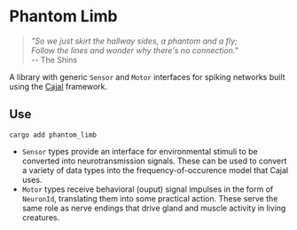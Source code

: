# Phantom Limb
> *"So we just skirt the hallway sides, a phantom and a fly; <br> Follow the lines and wonder why there's no connection."* <br>
> -- The Shins

A library with generic `Sensor` and `Motor` interfaces for spiking networks 
    built using the [Cajal](https://github.com/j-stach/cajal) framework. <br>

## Use
```
cargo add phantom_limb
```
- `Sensor` types provide an interface for environmental stimuli to be converted into neurotransmission signals.
These can be used to convert a variety of data types into the frequency-of-occurence model that Cajal uses. <br> 
- `Motor` types receive behavioral (ouput) signal impulses in the form of `NeuronId`, translating them into some practical action.
These serve the same role as nerve endings that drive gland and muscle activity in living creatures. <br>


